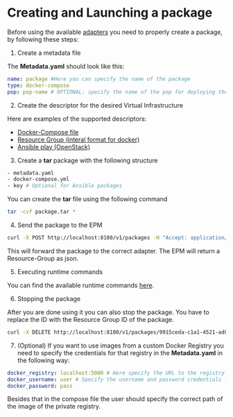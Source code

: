 # Creating and Launching a package

Before using the available [adapters][adapters] you need to properly create a package, by following these steps:

1. Create a metadata file

The **Metadata.yaml** should look like this:

```yaml
name: package #Here you can specify the name of the package
type: docker-compose
pop: pop-name # OPTIONAL: specify the name of the pop for deploying the package
```

2. Create the descriptor for the desired Virtual Infrastructure

Here are examples of the supported descriptors:
* [Docker-Compose file](https://docs.docker.com/compose/compose-file/)
* [Resource Group (interal format for docker)](../../descriptors/json/resource_group.json)
* [Ansible play (OpenStack)](https://github.com/mpauls/epm-adapter-ansible/blob/master/plays/openstack_launch.yml)

3. Create a **tar** package with the following structure

```bash
- metadata.yaml
- docker-compose.yml
- key # Optional for Ansible packages
```

You can create the **tar** file using the following command

```bash
tar -cvf package.tar *
```

4. Send the package to the EPM

```bash
curl -X POST http://localhost:8180/v1/packages -H "Accept: application/json" -v -F file=@package.tar
```

This will forward the package to the correct adapter. The EPM will return a Resource-Group as json. 

5. Executing runtime commands

You can find the available runtime commands [here](runtime.md).

6. Stopping the package

After you are done using it you can also stop the package.
You have to replace the ID with the Resource Group ID of the package.

```bash
curl -X DELETE http://localhost:8180/v1/packages/9915ceda-c1a1-4521-ad87-a1791b12002a -H "Accept: application/json"
```

7. (Optional) If you want to use images from a custom Docker Registry you need to specify the credentials for that registry in the **Metadata.yaml**
in the following way:

```yaml
docker_registry: localhost:5000 # Here specify the URL to the registry for registering to it
docker_username: user # Specify the username and password credentials for registering to it
docker_password: pass
```

Besides that in the compose file the user should specify the correct path of the image of the private registry.

[adapters]: ../adapters.md